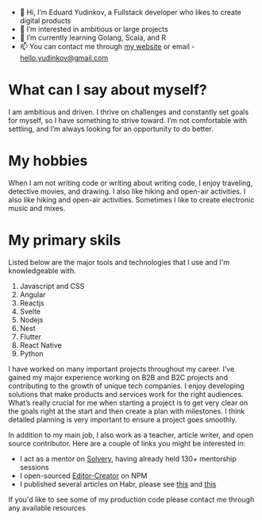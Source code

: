 - 👋 Hi, I’m Eduard Yudinkov, a Fullstack developer who likes to create digital products
- 👀 I’m interested in ambitious or large projects
- 🌱 I’m currently learning Golang, Scala, and R
- 📫 You can contact me through [my website](https://yudinkov.dev/) or email - hello.yudinkov@gmail.com

# What can I say about myself?

I am ambitious and driven. I thrive on challenges and constantly set goals for myself, so I have something to strive toward. I’m not comfortable with settling, and I’m always looking for an opportunity to do better.

# My hobbies

When I am not writing code or writing about writing code, I enjoy traveling, detective movies, and drawing. I also like hiking and open-air activities. I also like hiking and open-air activities. Sometimes I like to create electronic music and mixes.

# My primary skils

Listed below are the major tools and technologies that I use and I'm knowledgeable with.

1. Javascript and CSS
2. Angular
3. Reactjs
4. Svelte
5. Nodejs
6. Nest
7. Flutter
8. React Native
9. Python

I have worked on many important projects throughout my career. I’ve gained my major experience working on B2B and B2C projects and contributing to the growth of unique tech companies. I enjoy developing solutions that make products and services work for the right audiences. What’s really crucial for me when starting a project is to get very clear on the goals right at the start and then create a plan with milestones. I think detailed planning is very important to ensure a project goes smoothly.

In addition to my main job, I also work as a teacher, article writer, and open source
contributor. Here are a couple of links you might be interested in:

- I act as a mentor on [Solvery](https://solvery.io/ru/mentor/anstertum), having already held 130+ mentorship sessions
- I open-sourced [Editor-Creator](https://www.npmjs.com/package/editor-creator) on NPM
- I published several articles on Habr, please see [this](https://habr.com/ru/post/599029/) and [this](https://habr.com/ru/post/650175/)

If you'd like to see some of my production code please contact me through any available resources
